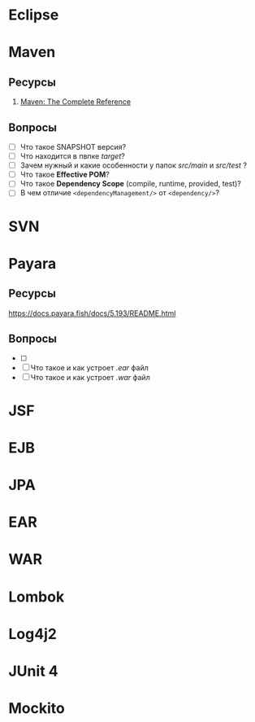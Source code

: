 # Eclipse
# Maven
## Ресурсы
1. [Maven: The Complete Reference](https://books.sonatype.com/mvnref-book/pdf/mvnref-pdf.pdf)

## Вопросы
- [ ] Что такое SNAPSHOT версия?
- [ ] Что находится в пвпке *target*?
- [ ] Зачем нужный и какие особенности у папок *src/main* и *src/test* ?
- [ ] Что такое **Effective POM**?
- [ ] Что такое **Dependency Scope** (compile, runtime, provided, test)?
- [ ] В чем отличие `<dependencyManagement/>` от `<dependency/>`? 
# SVN
# Payara
## Ресурсы
https://docs.payara.fish/docs/5.193/README.html

## Вопросы
- [ ] 
- [ ] Что такое и как устроет *.ear* файл
- [ ] Что такое и как устроет *.war* файл

# JSF
# EJB
# JPA
# EAR
# WAR
# Lombok
# Log4j2
# JUnit 4
# Mockito
